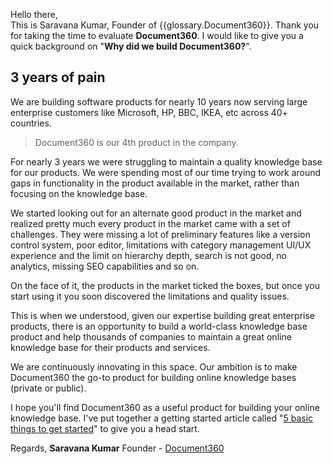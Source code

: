 Hello there,  
This is Saravana Kumar, Founder of {{glossary.Document360}}. Thank you for taking the time to evaluate **Document360**. 
I would like to give you a quick background on "**Why did we build Document360?**".  

## 3 years of pain
We are building software products for nearly 10 years now serving large enterprise customers like Microsoft, HP, BBC, IKEA, etc across 40+ countries. 
> Document360 is our 4th product in the company.

For nearly 3 years we were struggling to maintain a quality knowledge base for our products. We were spending most of our time trying to work around gaps in functionality in the product available in the market, rather than focusing on the knowledge base. 

We started looking out for an alternate good product in the market and realized pretty much every product in the market came with a set of challenges. They were missing a lot of preliminary features like a version control system, poor editor, limitations with category management UI/UX experience and the limit on hierarchy depth, search is not good, no analytics, missing SEO capabilities and so on.

On the face of it, the products in the market ticked the boxes, but once you start using it you soon discovered the limitations and quality issues. 

This is when we understood, given our expertise building great enterprise products, there is an opportunity to build a world-class knowledge base product and help thousands of companies to maintain a great online knowledge base for their products and services.

We are continuously innovating in this space. Our ambition is to make Document360 the go-to product for building online knowledge bases (private or public).

I hope you'll find Document360 as a useful product for building your online knowledge base. I've put together a getting started article called "[5 basic things to get started](https://dev-and-qa-isssues.document360.net/docs/5-basic-things-to-get-started)" to give you a head start.

Regards,
**Saravana Kumar**
Founder - [Document360](https://document360.com)

